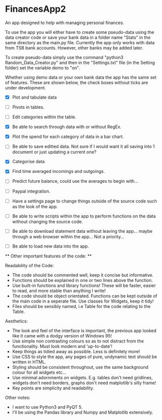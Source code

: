 # FinancesApp2
An app designed to help with managing personal finances.

To use the app you will either have to create some pseudo-data using the data creator code or save your bank data in a folder name "Stats" in the same directory as the main.py file. Currently the app only works with data from TSB bank accounts. However, other banks may be added later.

To create pseudo-data simply use the command "python3 Random_Data_Creator.py" and then in the "Settings.txt" file (in the Setting folder) set the variable demo to "on".

Whether using demo data or your own bank data the app has the same set of features. These are shown below, the check boxes without ticks are under development.
- [x] Plot and tabulate data
- [ ] Pivots in tables.
- [ ] Edit categories within the table.
- [x] Be able to search through data with or without RegEx.
- [x] Plot the spend for each category of data in a bar chart.
- [ ] Be able to save editted data. Not sure if I would want it all saving into 1 document or just updating a current one?
- [x] Categorise data
- [x] Find time averaged incomings and outgoings.
- [ ] Predict future balance, could use the averages to begin with...
- [ ] Paypal integration.
- [ ] Have a settings page to change things outside of the source code such as the look of the app.
- [ ] Be able to write scripts within the app to perform functions on the data without changing the source code.
- [ ] Be able to download statement data without leaving the app... maybe through a web browser within the app... Not a priority...
- [ ] Be able to load new data into the app.


** Other important features of the code: **

Readability of the Code:
  * The code should be commented well, keep it concise but informative.
  * Functions should be explained in one or two lines above the function.
  * Use built-in functions and library functions! These will be faster, easier to read, and more stable than anything I write!
  * The code should be object orientated. Functions can be kept outside of the main code in a seperate file. Use classes for Widgets, keep it tidy!
  * Files should be sensibly named, i.e Table for the code relating to the Table.

Aesthetics:
  * The look and feel of the interface is important, the previous app looked like it came with a dodgy version of Windows 95!
  * Use simple non contrasting colours so as to not distract from the functionality. Must look modern and 'up-to-date'!
  * Keep things as tidied away as possible. Less is definitely more!
  * Use CSS to style the app, any pages of pure, undynamic text should be written in HTML.
  * Styling should be consistent throughout, use the same background colour for all widgets etc...
  * Use minimal adornments on widgets. E.g. tables don't need gridlines, widgets don't need borders, graphs don't need matplotlib's silly frame!
  * Key points are simplicity and readability.

Other notes:
  * I want to use Python3 and PyQT 5.
  * I'll be using the Pandas library and Numpy and Matplotlib extensively.
